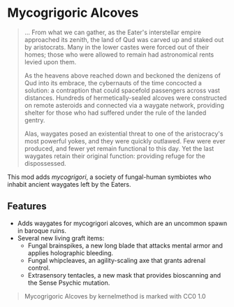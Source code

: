 # Mycogrigoric Alcoves

> ... From what we can gather, as the Eater's interstellar empire approached
> its zenith, the land of Qud was carved up and staked out by aristocrats. Many
> in the lower castes were forced out of their homes; those who were allowed to
> remain had astronomical rents levied upon them.
>
> As the heavens above reached down and beckoned the denizens of Qud into its
> embrace, the cybernauts of the time concocted a solution: a contraption that
> could spacefold passengers across vast distances. Hundreds of
> hermetically-sealed alcoves were constructed on remote asteroids and
> connected via a waygate network, providing shelter for those who had suffered
> under the rule of the landed gentry.
>
> Alas, waygates posed an existential threat to one of the aristocracy's most
> powerful yokes, and they were quickly outlawed. Few were ever produced, and
> fewer yet remain functional to this day. Yet the last waygates retain their
> original function: providing refuge for the dispossessed.

This mod adds _mycogrigori_, a society of fungal-human symbiotes who inhabit
ancient waygates left by the Eaters.

## Features

* Adds waygates for mycogrigori alcoves, which are an uncommon spawn in baroque
  ruins.
* Several new living graft items:
  * Fungal brainspikes, a new long blade that attacks mental armor and applies
    holographic bleeding.
  * Fungal whipcleaves, an agility-scaling axe that grants adrenal control.
  * Extrasensory tentacles, a new mask that provides bioscanning and the Sense
    Psychic mutation.

> Mycogrigoric Alcoves by kernelmethod is marked with CC0 1.0
